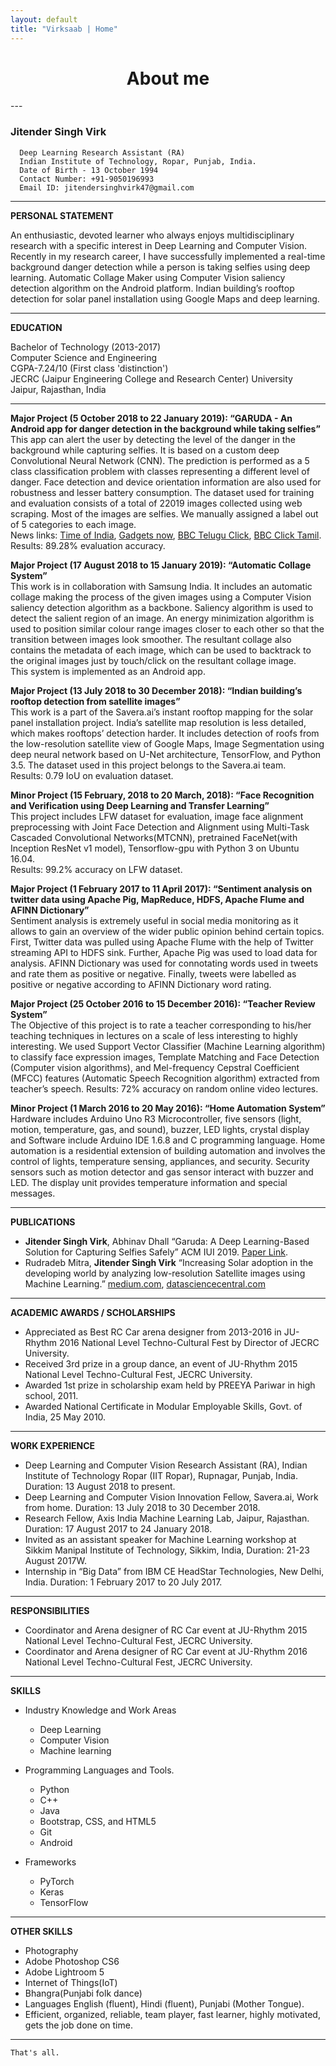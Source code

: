 ```yaml
---
layout: default
title: "Virksaab | Home"
---
```


<h1 style="text-align: center;"> About me </h1>
---

### **Jitender Singh Virk**
      Deep Learning Research Assistant (RA)
      Indian Institute of Technology, Ropar, Punjab, India.
      Date of Birth - 13 October 1994
      Contact Number: +91-9050196993
      Email ID: jitendersinghvirk47@gmail.com

---

**PERSONAL STATEMENT**

An enthusiastic, devoted learner who always enjoys multidisciplinary research with a specific interest in Deep Learning and Computer Vision. Recently in my research career, I have successfully implemented a real-time background danger detection while a person is taking selfies using deep learning.  Automatic Collage Maker using Computer Vision saliency detection algorithm on the Android platform.  Indian building’s rooftop detection for solar panel installation using Google Maps and deep learning.

---
**EDUCATION**

Bachelor of Technology (2013-2017)  
Computer Science and Engineering  
CGPA-7.24/10 (First class 'distinction')  
JECRC (Jaipur Engineering College and Research Center) University  
Jaipur, Rajasthan, India

---
**Major Project  (5 October 2018 to 22 January 2019): “GARUDA - An Android app for danger detection in the background while taking selfies”**  
This app can alert the user by detecting the level of the danger in the background while capturing selfies. It is based on a custom deep Convolutional Neural Network (CNN). The prediction is performed as a 5 class classification problem with classes representing a different level of danger. Face detection and device orientation information are also used for robustness and lesser battery consumption. The dataset used for training and evaluation consists of a total of 22019 images collected using web scraping. Most of the images are selfies. We manually assigned a label out of 5 categories to each image.  
News links: [Time of India](https://timesofindia.indiatimes.com/city/chandigarh/application-to-prevent-selfie-deaths/articleshow/66563387.cms),
[Gadgets now](https://www.gadgetsnow.com/tech-news/iit-ropar-develops-app-to-prevent-selfie-deaths/articleshow/66565825.cms),
[BBC Telugu Click](https://www.youtube.com/watch?v=Wpn933W0yOI&feature=youtu.be&t=245), [BBC Click Tamil](https://www.youtube.com/watch?v=DJub5OCKC8g&feature=youtu.be&t=195).  
Results: 89.28% evaluation accuracy.

**Major Project  (17 August 2018 to 15 January 2019): “Automatic Collage System”**  
This work is in collaboration with Samsung India. It includes an automatic collage making the process of the given images using a Computer Vision saliency detection algorithm as a backbone. Saliency algorithm is used to detect the salient region of an image. An energy minimization algorithm is used to position similar colour range images closer to each other so that the transition between images look smoother. The resultant collage also contains the metadata of each image, which can be used to backtrack to the original images just by touch/click on the resultant collage image.  
This system is implemented as an Android app.

**Major Project  (13 July 2018 to 30 December 2018): “Indian building’s rooftop detection from satellite images”**  
This work is a part of the Savera.ai’s instant rooftop mapping for the solar panel installation project. India’s satellite map resolution is less detailed, which makes rooftops’ detection harder. It includes detection of roofs from the low-resolution satellite view of Google Maps, Image Segmentation using deep neural network based on U-Net architecture, TensorFlow, and Python 3.5. The dataset used in this project belongs to the Savera.ai team.  
Results: 0.79 IoU on evaluation dataset.

**Minor Project  (15 February, 2018 to 20 March, 2018): “Face Recognition and Verification using Deep Learning and Transfer Learning”**  
This project includes LFW dataset for evaluation, image face alignment preprocessing with Joint Face Detection and Alignment using Multi-Task Cascaded Convolutional Networks(MTCNN), pretrained FaceNet(with Inception ResNet v1 model), Tensorflow-gpu with Python 3 on Ubuntu 16.04.  
Results: 99.2% accuracy on LFW dataset.

**Major Project  (1 February 2017 to 11 April 2017): “Sentiment analysis on twitter data using Apache Pig, MapReduce, HDFS, Apache Flume and AFINN Dictionary”**  
Sentiment analysis is extremely useful in social media monitoring as it allows to gain an overview of the wider public opinion behind certain topics. First, Twitter data was pulled using Apache Flume with the help of Twitter streaming API to HDFS sink. Further, Apache Pig was used to load data for analysis. AFINN Dictionary was used for connotating words used in tweets and rate them as positive or negative. Finally, tweets were labelled as positive or negative according to AFINN Dictionary word rating.

**Major Project  (25 October 2016 to 15 December 2016): “Teacher Review System”**  
The Objective of this project is to rate a teacher corresponding to his/her teaching techniques in lectures on a scale of less interesting to highly interesting. We used Support Vector Classifier (Machine Learning algorithm) to classify face expression images, Template Matching and Face Detection (Computer vision algorithms), and Mel-frequency Cepstral Coefficient (MFCC) features (Automatic Speech Recognition algorithm) extracted from teacher’s speech. Results: 72% accuracy on random online video lectures.

**Minor Project  (1 March 2016 to 20 May 2016): “Home Automation System”**  
Hardware includes Arduino Uno R3 Microcontroller, five sensors (light, motion, temperature, gas, and sound), buzzer, LED lights, crystal display and Software include Arduino IDE 1.6.8 and C programming language. Home automation is a residential extension of building automation and involves the control of lights, temperature sensing, appliances, and security. Security sensors such as motion detector and gas sensor interact with buzzer and LED. The display unit provides temperature information and special messages.

---
**PUBLICATIONS**

* **Jitender Singh Virk**, Abhinav Dhall “Garuda: A Deep Learning-Based Solution for Capturing Selfies Safely” ACM IUI 2019.
[Paper Link](https://dl.acm.org/citation.cfm?id=3308669).
* Rudradeb Mitra, **Jitender Singh Virk** “Increasing Solar adoption in the developing world by analyzing low-resolution Satellite images using Machine Learning.”
[medium.com](https://medium.com/savera-ai/using-machine-learning-semantic-segmentation-to-identify-rooftops-in-low-resolution-satellite-54a900137e10),
[datasciencecentral.com](https://www.datasciencecentral.com/profiles/blogs/using-semantic-segmentation-to-identify-rooftops-in-low)

---
**ACADEMIC AWARDS / SCHOLARSHIPS**

* Appreciated as Best RC Car arena designer from 2013-2016 in JU-Rhythm 2016 National Level Techno-Cultural Fest by Director of JECRC University.
* Received 3rd prize in a group dance, an event of JU-Rhythm 2015 National Level Techno-Cultural Fest, JECRC University.
* Awarded 1st prize in scholarship exam held by PREEYA Pariwar in high school, 2011.
* Awarded National Certificate in Modular Employable Skills, Govt. of India, 25 May 2010.

---
**WORK EXPERIENCE**  

* Deep Learning and Computer Vision Research Assistant (RA), Indian Institute of Technology Ropar (IIT Ropar), Rupnagar, Punjab, India.  
Duration: 13 August 2018 to present.
* Deep Learning and Computer Vision Innovation Fellow,  Savera.ai, Work from home.
Duration: 13 July 2018 to 30 December 2018.
* Research Fellow, Axis India Machine Learning Lab, Jaipur, Rajasthan.  
Duration: 17 August 2017 to 24 January 2018.
* Invited as an assistant speaker for Machine Learning workshop at Sikkim Manipal Institute of Technology, Sikkim, India,
Duration: 21-23 August 2017W.
* Internship in “Big Data” from IBM CE HeadStar Technologies, New Delhi, India.
Duration: 1 February 2017 to 20 July 2017.

---

**RESPONSIBILITIES**

* Coordinator and Arena designer of RC Car event at JU-Rhythm 2015 National Level Techno-Cultural Fest, JECRC University.
* Coordinator and Arena designer of RC Car event at JU-Rhythm 2016 National Level Techno-Cultural Fest, JECRC University.

---
**SKILLS**

* Industry Knowledge and Work Areas
  * Deep Learning
  * Computer Vision
  * Machine learning

* Programming Languages and Tools.
  * Python
  * C++
  * Java
  * Bootstrap, CSS, and HTML5
  * Git
  * Android

* Frameworks
  * PyTorch
  * Keras
  * TensorFlow


---
**OTHER SKILLS**

* Photography
* Adobe Photoshop CS6
* Adobe Lightroom 5
* Internet of Things(IoT)
* Bhangra(Punjabi folk dance)
* Languages English (fluent), Hindi (fluent), Punjabi (Mother Tongue).
* Efficient, organized, reliable, team player, fast learner, highly motivated, gets the job done on time.

---
`That's all.`
